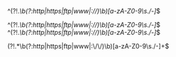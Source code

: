^(?!.*\b(?:http|https|ftp|www|:\/\/)\b)[a-zA-Z0-9\s./-]*$

^(?!.*\b(?:http|https|ftp|www|:\/\/)\b)[a-zA-Z0-9\s./-]*$
^(?!.*\b(?:http|https|ftp|www|:\/\/)\b)[a-zA-Z0-9\s./-]*$

(?!.*\\b(?:http|https|ftp|www|:\\/\\/)\\b)[a-zA-Z0-9\\s./-]+$
